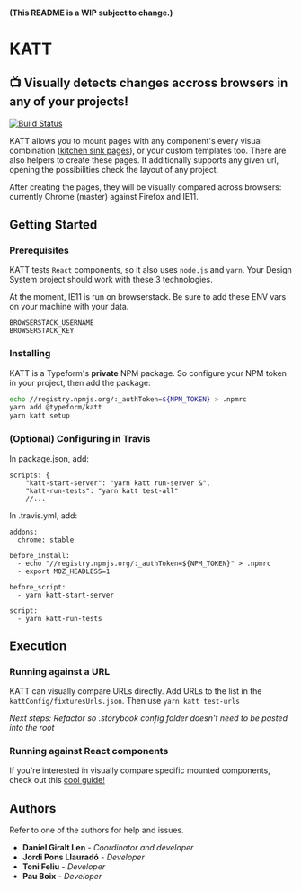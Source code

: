 #### (This README is a WIP subject to change.)

# KATT
## 📺 Visually detects changes accross browsers in any of your projects! 

[![Build Status](https://travis-ci.com/Typeform/kitt.svg?token=axsNaJqw6sjfoKFeCyDk&branch=master)](https://travis-ci.com/Typeform/KATT)


KATT allows you to mount pages with any component's every visual combination \([kitchen sink pages](https://medium.com/eightshapes-llc/component-qa-in-design-systems-b18cb4decb9c)), or your custom templates too. There are also helpers to create these pages. 
It additionally supports any given url, opening the possibilities check the layout of any project.

After creating the pages, they will be visually compared across browsers: currently Chrome (master) against Firefox and IE11.

## Getting Started

### Prerequisites

KATT tests `React` components, so it also uses `node.js` and `yarn`. Your Design System project should work with these 3 technologies.

At the moment, IE11 is run on browserstack. Be sure to add these ENV vars on your machine with your data.
```
BROWSERSTACK_USERNAME
BROWSERSTACK_KEY
```

### Installing

KATT is a Typeform's **private** NPM package. So configure your NPM token in your project, then add the package:

```bash
echo //registry.npmjs.org/:_authToken=${NPM_TOKEN} > .npmrc
yarn add @typeform/katt
yarn katt setup
```

### (Optional) Configuring in Travis

In package.json, add:
```
scripts: {
    "katt-start-server": "yarn katt run-server &",
    "katt-run-tests": "yarn katt test-all"
    //...
```

In .travis.yml, add:
```
addons:
  chrome: stable

before_install:
  - echo "//registry.npmjs.org/:_authToken=${NPM_TOKEN}" > .npmrc
  - export MOZ_HEADLESS=1

before_script:
  - yarn katt-start-server

script:
  - yarn katt-run-tests
```

## Execution
### Running against a URL

KATT can visually compare URLs directly. Add URLs to the list in the `kattConfig/fixturesUrls.json`. Then use `yarn katt test-urls`


*Next steps: Refactor so .storybook config folder doesn't need to be pasted into the root*

### Running against React components
If you're interested in visually compare specific mounted components, check out this [cool guide!](./react-components.md)

## Authors

Refer to one of the authors for help and issues.

* **Daniel Giralt Len** - *Coordinator and developer*
* **Jordi Pons Llauradó** - *Developer*
* **Toni Feliu** - *Developer*
* **Pau Boix** - *Developer*
